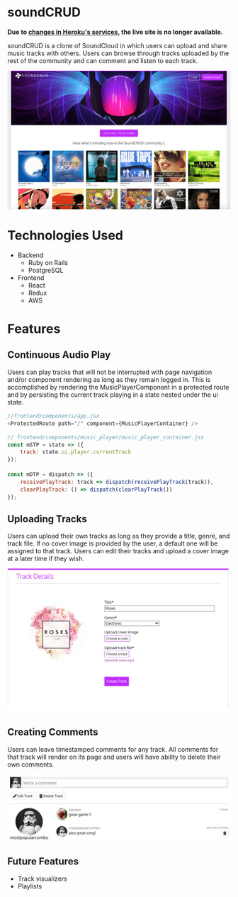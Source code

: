 # soundCRUD

**Due to [changes in Heroku's services](https://blog.heroku.com/next-chapter), the live site is no longer available.**

soundCRUD is a clone of SoundCloud in which users can upload and share music tracks with others. Users can browse through tracks uploaded by the rest of the community and can comment and listen to each track.

<img src="docs/soundcrud-splash.png"></img>

# Technologies Used
* Backend
  * Ruby on Rails
  * PostgreSQL
* Frontend
  * React
  * Redux
  * AWS

# Features
## Continuous Audio Play

Users can play tracks that will not be interrupted with page navigation and/or component rendering as long as they remain logged in. This is accomplished by rendering the MusicPlayerComponent in a protected route and by persisting the current track playing in a state nested under the ui state.

```javascript
//frontend/components/app.jsx
<ProtectedRoute path="/" component={MusicPlayerContainer} />
```
```javascript
// frontend/components/music_player/music_player_container.jsx
const mSTP = state => ({
    track: state.ui.player.currentTrack
});

const mDTP = dispatch => ({
    receivePlayTrack: track => dispatch(receivePlayTrack(track)),
    clearPlayTrack: () => dispatch(clearPlayTrack())
});
```

## Uploading Tracks

Users can upload their own tracks as long as they provide a title, genre, and track file. If no cover image is provided by the user, a default one will be assigned to that track. Users can edit their tracks and upload a cover image at a later time if they wish.

<img src="docs/soundcrud-upload-track.png"></img>

## Creating Comments

Users can leave timestamped comments for any track. All comments for that track will render on its page and users will have ability to delete their own comments.

<img src="docs/soundcrud-comments.png"></img>

## Future Features
* Track visualizers 
* Playlists
